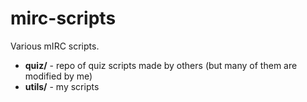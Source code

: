 # mirc-scripts
Various mIRC scripts.
- **quiz/** - repo of quiz scripts made by others (but many of them are modified by me)
- **utils/** - my scripts
